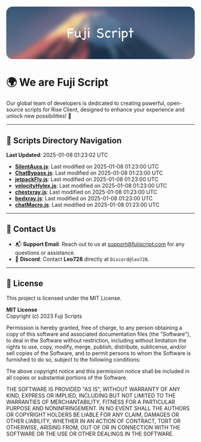 ![Banner](.github/b.webp)

# 🌍 **We are Fuji Script**

Our global team of developers is dedicated to creating powerful, open-source scripts for Rise Client, designed to enhance your experience and unlock new possibilities! 🌟

---
<!-- SCRIPTS_NAVIGATION_START -->
## 📂 **Scripts Directory Navigation**

**Last Updated**: 2025-01-08 01:23:02 UTC

- **[SilentAura.js](scripts/SilentAura.js)**: Last modified on 2025-01-08 01:23:00 UTC
- **[ChatBypass.js](scripts/ChatBypass.js)**: Last modified on 2025-01-08 01:23:00 UTC
- **[jetpackFly.js](scripts/jetpackFly.js)**: Last modified on 2025-01-08 01:23:00 UTC
- **[velocityHylex.js](scripts/velocityHylex.js)**: Last modified on 2025-01-08 01:23:00 UTC
- **[chestxray.js](scripts/chestxray.js)**: Last modified on 2025-01-08 01:23:00 UTC
- **[bedxray.js](scripts/bedxray.js)**: Last modified on 2025-01-08 01:23:00 UTC
- **[chatMacro.js](scripts/chatMacro.js)**: Last modified on 2025-01-08 01:23:00 UTC

<!-- SCRIPTS_NAVIGATION_END -->

---

## 💬 **Contact Us**  
- 📬 **Support Email**: Reach out to us at [support@fujiscript.com](mailto:support@fujiscript.com) for any questions or assistance.  
- 💬 **Discord**: Contact **Leo728** directly at `Discord@leo728`.

---

## 📜 **License**

This project is licensed under the MIT License.  

**MIT License**  
Copyright (c) 2023 Fuji Scripts  

Permission is hereby granted, free of charge, to any person obtaining a copy of this software and associated documentation files (the "Software"), to deal in the Software without restriction, including without limitation the rights to use, copy, modify, merge, publish, distribute, sublicense, and/or sell copies of the Software, and to permit persons to whom the Software is furnished to do so, subject to the following conditions:  

The above copyright notice and this permission notice shall be included in all copies or substantial portions of the Software.  

THE SOFTWARE IS PROVIDED "AS IS", WITHOUT WARRANTY OF ANY KIND, EXPRESS OR IMPLIED, INCLUDING BUT NOT LIMITED TO THE WARRANTIES OF MERCHANTABILITY, FITNESS FOR A PARTICULAR PURPOSE AND NONINFRINGEMENT. IN NO EVENT SHALL THE AUTHORS OR COPYRIGHT HOLDERS BE LIABLE FOR ANY CLAIM, DAMAGES OR OTHER LIABILITY, WHETHER IN AN ACTION OF CONTRACT, TORT OR OTHERWISE, ARISING FROM, OUT OF OR IN CONNECTION WITH THE SOFTWARE OR THE USE OR OTHER DEALINGS IN THE SOFTWARE.  
